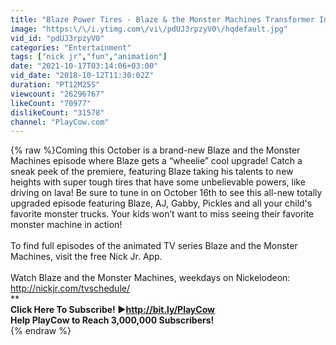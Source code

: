 ```yaml
---
title: "Blaze Power Tires - Blaze & the Monster Machines Transformer Into Falcon - Nickelodeon Kids Games"
image: "https:\/\/i.ytimg.com\/vi\/pdUJ3rpzyV0\/hqdefault.jpg"
vid_id: "pdUJ3rpzyV0"
categories: "Entertainment"
tags: ["nick jr","fun","animation"]
date: "2021-10-17T03:14:06+03:00"
vid_date: "2018-10-12T11:30:02Z"
duration: "PT12M25S"
viewcount: "26296767"
likeCount: "70977"
dislikeCount: "31578"
channel: "PlayCow.com"
---
```

{% raw %}Coming this October is a brand-new Blaze and the Monster Machines episode where Blaze gets a “wheelie” cool upgrade! Catch a sneak peek of the premiere, featuring Blaze taking his talents to new heights with super tough tires that have some unbelievable powers, like driving on lava! Be sure to tune in on October 16th to see this all-new totally upgraded episode featuring Blaze, AJ, Gabby, Pickles and all your child's favorite monster trucks. Your kids won’t want to miss seeing their favorite monster machine in action!<br /><br />To find full episodes of the animated TV series Blaze and the Monster Machines, visit the free Nick Jr. App.<br /><br />Watch Blaze and the Monster Machines, weekdays on Nickelodeon: <a rel="nofollow" target="blank" href="http://nickjr.com/tvschedule/">http://nickjr.com/tvschedule/</a><br />******************************************************************<br />Click Here To Subscribe! ►<a rel="nofollow" target="blank" href="http://bit.ly/PlayCow">http://bit.ly/PlayCow</a><br />Help PlayCow to Reach 3,000,000 Subscribers! <br />****************************************************************{% endraw %}
